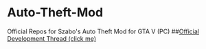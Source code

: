# Auto-Theft-Mod
Official Repos for Szabo's Auto Theft Mod for GTA V (PC)
##[Official Development Thread (click me)](http://gtaforums.com/topic/793953-vwip-szabos-auto-theft-script-hook-lua/)
